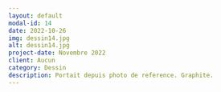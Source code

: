 ```yaml
---
layout: default
modal-id: 14
date: 2022-10-26
img: dessin14.jpg
alt: dessin14.jpg
project-date: Novembre 2022
client: Aucun
category: Dessin
description: Portait depuis photo de reference. Graphite.
---
```

